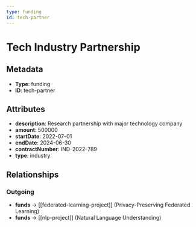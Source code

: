 ```yaml
---
type: funding
id: tech-partner
---
```


# Tech Industry Partnership

## Metadata

- **Type**: funding
- **ID**: tech-partner

## Attributes

- **description**: Research partnership with major technology company
- **amount**: 500000
- **startDate**: 2022-07-01
- **endDate**: 2024-06-30
- **contractNumber**: IND-2022-789
- **type**: industry

## Relationships

### Outgoing

- **funds** → [[federated-learning-project]] (Privacy-Preserving Federated Learning)
- **funds** → [[nlp-project]] (Natural Language Understanding)

